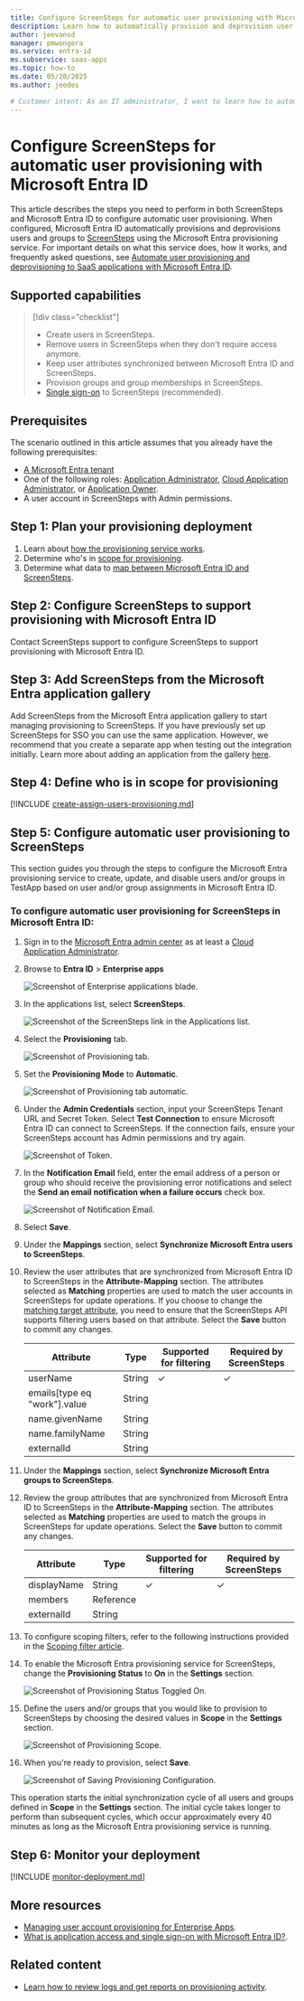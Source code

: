 ```yaml
---
title: Configure ScreenSteps for automatic user provisioning with Microsoft Entra ID
description: Learn how to automatically provision and deprovision user accounts from Microsoft Entra ID to ScreenSteps.
author: jeevansd
manager: pmwongera
ms.service: entra-id
ms.subservice: saas-apps
ms.topic: how-to
ms.date: 05/20/2025
ms.author: jeedes

# Customer intent: As an IT administrator, I want to learn how to automatically provision and deprovision user accounts from Microsoft Entra ID to ScreenSteps so that I can streamline the user management process and ensure that users have the appropriate access to ScreenSteps.
---
```


# Configure ScreenSteps for automatic user provisioning with Microsoft Entra ID

This article describes the steps you need to perform in both ScreenSteps and Microsoft Entra ID to configure automatic user provisioning. When configured, Microsoft Entra ID automatically provisions and deprovisions users and groups to [ScreenSteps](http://www.screensteps.com/) using the Microsoft Entra provisioning service. For important details on what this service does, how it works, and frequently asked questions, see [Automate user provisioning and deprovisioning to SaaS applications with Microsoft Entra ID](~/identity/app-provisioning/user-provisioning.md). 

## Supported capabilities
> [!div class="checklist"]
> * Create users in ScreenSteps.
> * Remove users in ScreenSteps when they don't require access anymore.
> * Keep user attributes synchronized between Microsoft Entra ID and ScreenSteps.
> * Provision groups and group memberships in ScreenSteps.
> * [Single sign-on](screensteps-tutorial.md) to ScreenSteps (recommended).

## Prerequisites

The scenario outlined in this article assumes that you already have the following prerequisites:

* [A Microsoft Entra tenant](~/identity-platform/quickstart-create-new-tenant.md) 
* One of the following roles: [Application Administrator](/entra/identity/role-based-access-control/permissions-reference#application-administrator), [Cloud Application Administrator](/entra/identity/role-based-access-control/permissions-reference#cloud-application-administrator), or [Application Owner](/entra/fundamentals/users-default-permissions#owned-enterprise-applications).
* A user account in ScreenSteps with Admin permissions.

## Step 1: Plan your provisioning deployment
1. Learn about [how the provisioning service works](~/identity/app-provisioning/user-provisioning.md).
1. Determine who's in [scope for provisioning](~/identity/app-provisioning/define-conditional-rules-for-provisioning-user-accounts.md).
1. Determine what data to [map between Microsoft Entra ID and ScreenSteps](~/identity/app-provisioning/customize-application-attributes.md).

<a name='step-2-configure-ScreenSteps-to-support-provisioning-with-azure-ad'></a>

## Step 2: Configure ScreenSteps to support provisioning with Microsoft Entra ID
Contact ScreenSteps support to configure ScreenSteps to support provisioning with Microsoft Entra ID.

<a name='step-3-add-ScreenSteps-from-the-azure-ad-application-gallery'></a>

## Step 3: Add ScreenSteps from the Microsoft Entra application gallery

Add ScreenSteps from the Microsoft Entra application gallery to start managing provisioning to ScreenSteps. If you have previously set up ScreenSteps for SSO you can use the same application. However, we recommend that you create a separate app when testing out the integration initially. Learn more about adding an application from the gallery [here](~/identity/enterprise-apps/add-application-portal.md). 

## Step 4: Define who is in scope for provisioning 

[!INCLUDE [create-assign-users-provisioning.md](~/identity/saas-apps/includes/create-assign-users-provisioning.md)]

## Step 5: Configure automatic user provisioning to ScreenSteps 

This section guides you through the steps to configure the Microsoft Entra provisioning service to create, update, and disable users and/or groups in TestApp based on user and/or group assignments in Microsoft Entra ID.

<a name='to-configure-automatic-user-provisioning-for-ScreenSteps-in-azure-ad'></a>

### To configure automatic user provisioning for ScreenSteps in Microsoft Entra ID:

1. Sign in to the [Microsoft Entra admin center](https://entra.microsoft.com) as at least a [Cloud Application Administrator](~/identity/role-based-access-control/permissions-reference.md#cloud-application-administrator).
1. Browse to **Entra ID** > **Enterprise apps**

	![Screenshot of Enterprise applications blade.](common/enterprise-applications.png)

1. In the applications list, select **ScreenSteps**.

	![Screenshot of the ScreenSteps link in the Applications list.](common/all-applications.png)

1. Select the **Provisioning** tab.

	![Screenshot of Provisioning tab.](common/provisioning.png)

1. Set the **Provisioning Mode** to **Automatic**.

	![Screenshot of Provisioning tab automatic.](common/provisioning-automatic.png)

1. Under the **Admin Credentials** section, input your ScreenSteps Tenant URL and Secret Token. Select **Test Connection** to ensure Microsoft Entra ID can connect to ScreenSteps. If the connection fails, ensure your ScreenSteps account has Admin permissions and try again.

 	![Screenshot of Token.](common/provisioning-testconnection-tenanturltoken.png)

1. In the **Notification Email** field, enter the email address of a person or group who should receive the provisioning error notifications and select the **Send an email notification when a failure occurs** check box.

	![Screenshot of Notification Email.](common/provisioning-notification-email.png)

1. Select **Save**.

1. Under the **Mappings** section, select **Synchronize Microsoft Entra users to ScreenSteps**.

1. Review the user attributes that are synchronized from Microsoft Entra ID to ScreenSteps in the **Attribute-Mapping** section. The attributes selected as **Matching** properties are used to match the user accounts in ScreenSteps for update operations. If you choose to change the [matching target attribute](~/identity/app-provisioning/customize-application-attributes.md), you need to ensure that the ScreenSteps API supports filtering users based on that attribute. Select the **Save** button to commit any changes.

   |Attribute|Type|Supported for filtering|Required by ScreenSteps|
   |---|---|---|---|
   |userName|String|&check;|&check;
   |emails[type eq "work"].value|String||
   |name.givenName|String||
   |name.familyName|String||
   |externalId|String||
   
1. Under the **Mappings** section, select **Synchronize Microsoft Entra groups to ScreenSteps**.

1. Review the group attributes that are synchronized from Microsoft Entra ID to ScreenSteps in the **Attribute-Mapping** section. The attributes selected as **Matching** properties are used to match the groups in ScreenSteps for update operations. Select the **Save** button to commit any changes.

   |Attribute|Type|Supported for filtering|Required by ScreenSteps|
   |---|---|---|---|
   |displayName|String|&check;|&check;
   |members|Reference||
   |externalId|String||
   
1. To configure scoping filters, refer to the following instructions provided in the [Scoping filter  article](~/identity/app-provisioning/define-conditional-rules-for-provisioning-user-accounts.md).

1. To enable the Microsoft Entra provisioning service for ScreenSteps, change the **Provisioning Status** to **On** in the **Settings** section.

	![Screenshot of Provisioning Status Toggled On.](common/provisioning-toggle-on.png)

1. Define the users and/or groups that you would like to provision to ScreenSteps by choosing the desired values in **Scope** in the **Settings** section.

	![Screenshot of Provisioning Scope.](common/provisioning-scope.png)

1. When you're ready to provision, select **Save**.

	![Screenshot of Saving Provisioning Configuration.](common/provisioning-configuration-save.png)

This operation starts the initial synchronization cycle of all users and groups defined in **Scope** in the **Settings** section. The initial cycle takes longer to perform than subsequent cycles, which occur approximately every 40 minutes as long as the Microsoft Entra provisioning service is running. 

## Step 6: Monitor your deployment

[!INCLUDE [monitor-deployment.md](~/identity/saas-apps/includes/monitor-deployment.md)]

## More resources

* [Managing user account provisioning for Enterprise Apps](~/identity/app-provisioning/configure-automatic-user-provisioning-portal.md).
* [What is application access and single sign-on with Microsoft Entra ID?](~/identity/enterprise-apps/what-is-single-sign-on.md).

## Related content

* [Learn how to review logs and get reports on provisioning activity](~/identity/app-provisioning/check-status-user-account-provisioning.md).